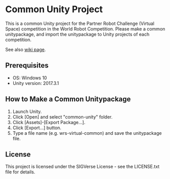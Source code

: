 # Common Unity Project

This is a common Unity project for the Partner Robot Challenge (Virtual Space) competition in the World Robot Competition.
Please make a common unitypackage, and import the unitypackage to Unity projects of each competition.

See also [wiki page](https://github.com/PartnerRobotChallengeVirtual/common-unity/wiki).

## Prerequisites

- OS: Windows 10
- Unity version: 2017.3.1

## How to Make a Common Unitypackage

1. Launch Unity.
2. Click [Open] and select "common-unity" folder.
3. Click [Assets]-[Export Package...].
4. Click [Export...] button.
5. Type a file name (e.g. wrs-virtual-common) and save the unitypackage file.

## License

This project is licensed under the SIGVerse License - see the LICENSE.txt file for details.
